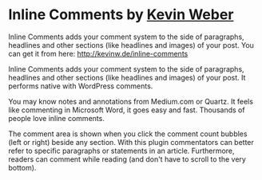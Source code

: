 Inline Comments by [Kevin Weber](http://kevinw.de/)
====================

Inline Comments adds your comment system to the side of paragraphs, headlines and other sections (like headlines and images) of your post. You can get it from here: http://kevinw.de/inline-comments

Inline Comments adds your comment system to the side of paragraphs, headlines and other sections (like headlines and images) of your post. It performs native with WordPress comments.

You may know notes and annotations from Medium.com or Quartz. It feels like commenting in Microsoft Word, it goes easy and fast. Thousands of people love inline comments.

The comment area is shown when you click the comment count bubbles (left or right) beside any section.
With this plugin commentators can better refer to specific paragraphs or statements in an article.
Furthermore, readers can comment while reading (and don't have to scroll to the very bottom).